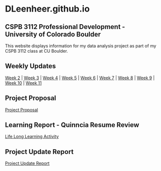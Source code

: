 # DLeenheer.github.io

## CSPB 3112 Professional Development - University of Colorado Boulder
This website displays information for my data analysis project as part of my CSPB 3112 class at CU Boulder.

## Weekly Updates
[Week 2](Week2.md) | [Week 3](Week3.md) | [Week 4](Week4.md) | [Week 5](Week5.md) | [Week 6](Week6.md) | [Week 7](Week7.md) | [Week 8](Week8.md) | [Week 9](Week9.md) | [Week 10](Week10.md) | [Week 11](Week11.md)

## Project Proposal
[Project Proposal](https://dleenheer.github.io/Project%20Proposal.pdf)

## Learning Report - Quinncia Resume Review
[Life Long Learning Activity](LifeLongLearning.md) 

## Project Update Report
[Project Update Report](ProjectUpdateReport.pdf) 
